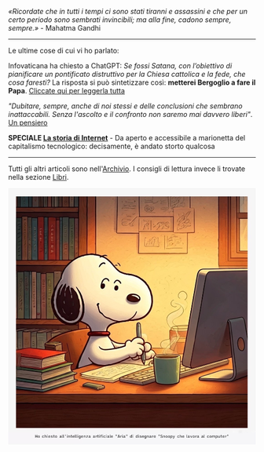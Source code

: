 *«Ricordate che in tutti i tempi ci sono stati tiranni e assassini e che per un certo periodo sono sembrati invincibili; ma alla fine, cadono sempre, sempre.»* - Mahatma Gandhi

---

Le ultime cose di cui vi ho parlato:

Infovaticana ha chiesto a ChatGPT: *Se fossi Satana, con l’obiettivo di pianificare un pontificato distruttivo per la Chiesa cattolica e la fede, che cosa faresti?* La risposta si può sintetizzare così: **metterei Bergoglio a fare il Papa**. [Cliccate qui per leggerla tutta](/articles/2024-10-15-chatgpt-bergoglio-papa.html)

*"Dubitare, sempre, anche di noi stessi e delle conclusioni che sembrano inattaccabili. Senza l'ascolto e il confronto non saremo mai davvero liberi"*. [Un pensiero](/articles/2024-09-23-studiare-per-dubitare.html)

**SPECIALE [La storia di Internet](/articles/2024-08-20-la-storia-di-internet.html)** - Da aperto e accessibile a marionetta del capitalismo tecnologico: decisamente, è andato storto qualcosa

---

Tutti gli altri articoli sono nell'[Archivio](/pages/archivio.html). I consigli di lettura invece li trovate nella sezione [Libri](/pages/libri.html).

![Snoopy che lavora al computer, un'immagine generata dall'intelligenza artificiale "Aria" integrata nel browser Opera](/img/snoopy-lavora-al-computer-aria-ai.jpg)